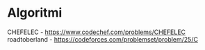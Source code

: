 # Algoritmi

CHEFELEC - https://www.codechef.com/problems/CHEFELEC
roadtoberland - https://codeforces.com/problemset/problem/25/C
